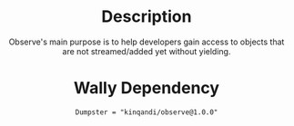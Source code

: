 <div align = center>

# Description

Observe's main purpose is to help developers gain access to objects that are not streamed/added yet without yielding.

# Wally Dependency
`Dumpster = "kinqandi/observe@1.0.0"`
</div>
